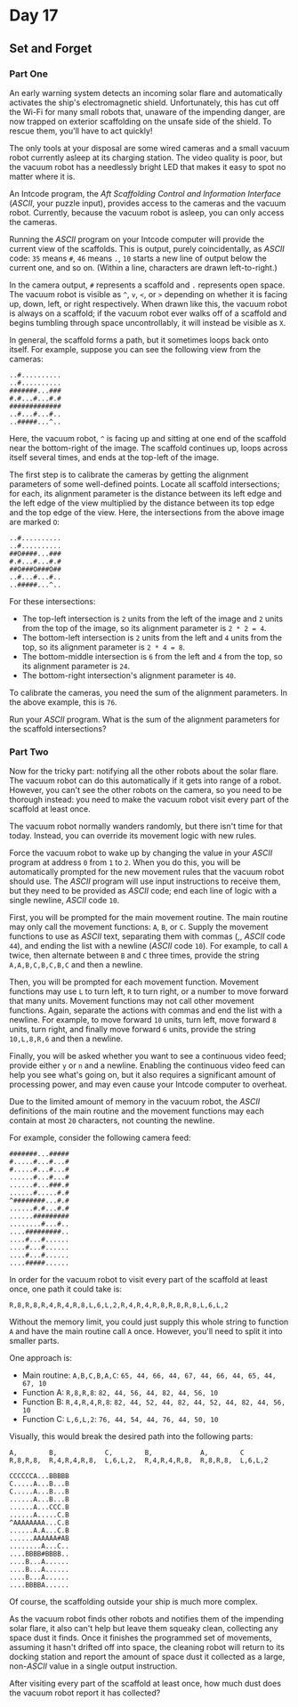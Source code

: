 # Day 17

## Set and Forget

### Part One

An early warning system detects an incoming solar flare and automatically activates the ship's electromagnetic shield. Unfortunately, this has cut off the Wi-Fi for many small robots that, unaware of the impending danger, are now trapped on exterior scaffolding on the unsafe side of the shield. To rescue them, you'll have to act quickly!

The only tools at your disposal are some wired cameras and a small vacuum robot currently asleep at its charging station. The video quality is poor, but the vacuum robot has a needlessly bright LED that makes it easy to spot no matter where it is.

An Intcode program, the _Aft Scaffolding Control and Information Interface_ (_ASCII_, your puzzle input), provides access to the cameras and the vacuum robot. Currently, because the vacuum robot is asleep, you can only access the cameras.

Running the _ASCII_ program on your Intcode computer will provide the current view of the scaffolds. This is output, purely coincidentally, as _ASCII_ code: `35` means `#`, `46` means `.`, `10` starts a new line of output below the current one, and so on. (Within a line, characters are drawn left-to-right.)

In the camera output, `#` represents a scaffold and `.` represents open space. The vacuum robot is visible as `^`, `v`, `<`, or `>` depending on whether it is facing up, down, left, or right respectively. When drawn like this, the vacuum robot is always on a scaffold; if the vacuum robot ever walks off of a scaffold and begins tumbling through space uncontrollably, it will instead be visible as `X`.

In general, the scaffold forms a path, but it sometimes loops back onto itself. For example, suppose you can see the following view from the cameras:

```raw
..#..........
..#..........
#######...###
#.#...#...#.#
#############
..#...#...#..
..#####...^..
```

Here, the vacuum robot, `^` is facing up and sitting at one end of the scaffold near the bottom-right of the image. The scaffold continues up, loops across itself several times, and ends at the top-left of the image.

The first step is to calibrate the cameras by getting the alignment parameters of some well-defined points. Locate all scaffold intersections; for each, its alignment parameter is the distance between its left edge and the left edge of the view multiplied by the distance between its top edge and the top edge of the view. Here, the intersections from the above image are marked `O`:

```raw
..#..........
..#..........
##O####...###
#.#...#...#.#
##O###O###O##
..#...#...#..
..#####...^..
```

For these intersections:

- The top-left intersection is `2` units from the left of the image and `2` units from the top of the image, so its alignment parameter is `2 * 2 = 4`.
- The bottom-left intersection is `2` units from the left and `4` units from the top, so its alignment parameter is `2 * 4 = 8`.
- The bottom-middle intersection is `6` from the left and `4` from the top, so its alignment parameter is `24`.
- The bottom-right intersection's alignment parameter is `40`.

To calibrate the cameras, you need the sum of the alignment parameters. In the above example, this is `76`.

Run your _ASCII_ program. What is the sum of the alignment parameters for the scaffold intersections?

### Part Two

Now for the tricky part: notifying all the other robots about the solar flare. The vacuum robot can do this automatically if it gets into range of a robot. However, you can't see the other robots on the camera, so you need to be thorough instead: you need to make the vacuum robot visit every part of the scaffold at least once.

The vacuum robot normally wanders randomly, but there isn't time for that today. Instead, you can override its movement logic with new rules.

Force the vacuum robot to wake up by changing the value in your _ASCII_ program at address `0` from `1` to `2`. When you do this, you will be automatically prompted for the new movement rules that the vacuum robot should use. The _ASCII_ program will use input instructions to receive them, but they need to be provided as _ASCII_ code; end each line of logic with a single newline, _ASCII_ code `10`.

First, you will be prompted for the main movement routine. The main routine may only call the movement functions: `A`, `B`, or `C`. Supply the movement functions to use as _ASCII_ text, separating them with commas (,, _ASCII_ code `44`), and ending the list with a newline (_ASCII_ code `10`). For example, to call `A` twice, then alternate between `B` and `C` three times, provide the string `A,A,B,C,B,C,B,C` and then a newline.

Then, you will be prompted for each movement function. Movement functions may use `L` to turn left, `R` to turn right, or a number to move forward that many units. Movement functions may not call other movement functions. Again, separate the actions with commas and end the list with a newline. For example, to move forward `10` units, turn left, move forward `8` units, turn right, and finally move forward `6` units, provide the string `10,L,8,R,6` and then a newline.

Finally, you will be asked whether you want to see a continuous video feed; provide either `y` or `n` and a newline. Enabling the continuous video feed can help you see what's going on, but it also requires a significant amount of processing power, and may even cause your Intcode computer to overheat.

Due to the limited amount of memory in the vacuum robot, the _ASCII_ definitions of the main routine and the movement functions may each contain at most `20` characters, not counting the newline.

For example, consider the following camera feed:

```raw
#######...#####
#.....#...#...#
#.....#...#...#
......#...#...#
......#...###.#
......#.....#.#
^########...#.#
......#.#...#.#
......#########
........#...#..
....#########..
....#...#......
....#...#......
....#...#......
....#####......
```

In order for the vacuum robot to visit every part of the scaffold at least once, one path it could take is:

`R,8,R,8,R,4,R,4,R,8,L,6,L,2,R,4,R,4,R,8,R,8,R,8,L,6,L,2`

Without the memory limit, you could just supply this whole string to function `A` and have the main routine call `A` once. However, you'll need to split it into smaller parts.

One approach is:

- Main routine: `A,B,C,B,A,C`:  `65, 44, 66, 44, 67, 44, 66, 44, 65, 44, 67, 10`
- Function A:   `R,8,R,8`: `82, 44, 56, 44, 82, 44, 56, 10`
- Function B:   `R,4,R,4,R,8`: `82, 44, 52, 44, 82, 44, 52, 44, 82, 44, 56, 10`
- Function C:   `L,6,L,2`: `76, 44, 54, 44, 76, 44, 50, 10`

Visually, this would break the desired path into the following parts:

```raw
A,        B,            C,        B,            A,        C
R,8,R,8,  R,4,R,4,R,8,  L,6,L,2,  R,4,R,4,R,8,  R,8,R,8,  L,6,L,2

CCCCCCA...BBBBB
C.....A...B...B
C.....A...B...B
......A...B...B
......A...CCC.B
......A.....C.B
^AAAAAAAA...C.B
......A.A...C.B
......AAAAAA#AB
........A...C..
....BBBB#BBBB..
....B...A......
....B...A......
....B...A......
....BBBBA......
```

Of course, the scaffolding outside your ship is much more complex.

As the vacuum robot finds other robots and notifies them of the impending solar flare, it also can't help but leave them squeaky clean, collecting any space dust it finds. Once it finishes the programmed set of movements, assuming it hasn't drifted off into space, the cleaning robot will return to its docking station and report the amount of space dust it collected as a large, non-_ASCII_ value in a single output instruction.

After visiting every part of the scaffold at least once, how much dust does the vacuum robot report it has collected?
